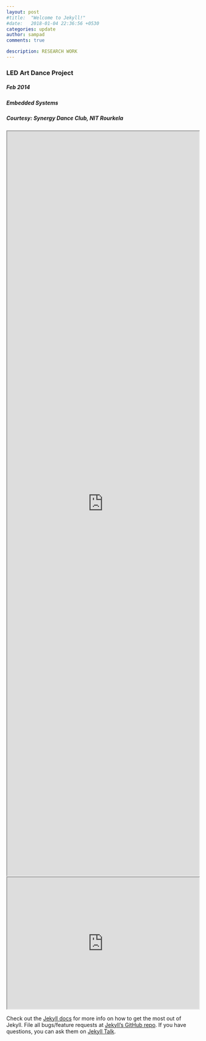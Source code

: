 ```yaml
---
layout: post
#title:  "Welcome to Jekyll!"
#date:   2018-01-04 22:36:56 +0530
categories: update
author: sampad
comments: true

description: RESEARCH WORK
---
```




### LED Art Dance Project
##### Feb 2014
##### Embedded Systems
##### Courtesy: Synergy Dance Club, NIT Rourkela

<iframe width="100%" height="50%" src="https://www.youtube.com/embed/tgbNymZ7vqY"></iframe>
<iframe width="100%" height="345" src="https://www.youtube.com/embed/tgbNymZ7vqY">
</iframe>



Check out the [Jekyll docs][jekyll-docs] for more info on how to get the most out of Jekyll. File all bugs/feature requests at [Jekyll’s GitHub repo][jekyll-gh]. If you have questions, you can ask them on [Jekyll Talk][jekyll-talk].

[jekyll-docs]: https://jekyllrb.com/docs/home
[jekyll-gh]:   https://github.com/jekyll/jekyll
[jekyll-talk]: https://talk.jekyllrb.com/
